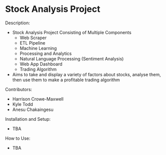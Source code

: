 # Stock Analysis Project

Description:
- Stock Analysis Project Consisting of Multiple Components
    - Web Scraper
    - ETL Pipeline
    - Machine Learning
    - Processing and Analytics
    - Natural Language Processing (Sentiment Analysis)
    - Web App Dashboard
    - Trading Algorithm
- Aims to take and display a variety of factors about stocks, analyse them, then use them to make a profitable trading algorithm

Contributors:
- Harrison Crowe-Maxwell
- Kyle Todd
- Anesu Chakaingesu

Installation and Setup:
- TBA

How to Use:
- TBA

